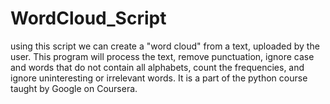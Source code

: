 # WordCloud_Script

using this script we can create a "word cloud" from a text, uploaded by the user.  This program will process the text, remove punctuation, ignore case and words that do not contain all alphabets, count the frequencies, and ignore uninteresting or irrelevant words. It is a part of the python course taught by Google on Coursera.
